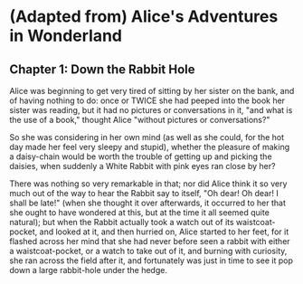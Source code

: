# (Adapted from) Alice's Adventures in Wonderland

## Chapter 1: Down the Rabbit Hole

Alice was beginning to get very tired of sitting by her sister on the bank,
and of having nothing to do: once or TWICE she had peeped into the book her
sister was reading, but it had no pictures or conversations in it, "and what
is the use of a book," thought Alice "without pictures or conversations?"

So she was considering in her own mind (as well as she could, for the hot
day made her feel very sleepy and stupid), whether the pleasure of making a
daisy-chain would be worth the trouble of getting up and picking the daisies,
when suddenly a White Rabbit with pink eyes ran close by her?

There was nothing so very remarkable in that; nor did Alice think it so very
much out of the way to hear the Rabbit say to itself, "Oh dear! Oh dear! I
shall be late!" (when she thought it over afterwards, it occurred to her that
she ought to have wondered at this, but at the time it all seemed quite natural);
but when the Rabbit actually took a watch out of its waistcoat-pocket, and
looked at it, and then hurried on, Alice started to her feet, for it flashed
across her mind that she had never before seen a rabbit with either a
waistcoat-pocket, or a watch to take out of it, and burning with curiosity,
she ran across the field after it, and fortunately was just in time to see it pop
down a large rabbit-hole under the hedge.
